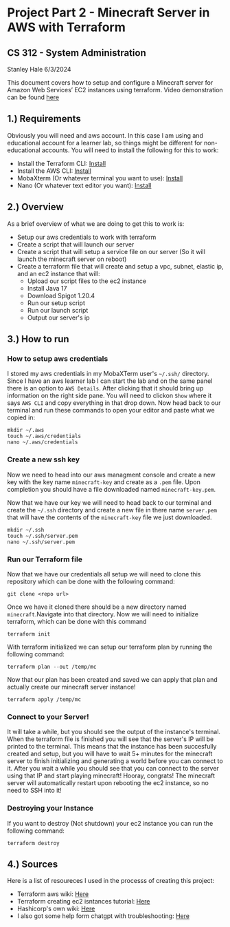 # Project Part 2 - Minecraft Server in AWS with Terraform
## CS 312 - System Administration
Stanley Hale
6/3/2024


This document covers how to setup and configure a Minecraft server for Amazon Web Services’ EC2 instances using terraform. 
Video demonstration can be found [here](https://media.oregonstate.edu/media/t/1_64c162l2)

## 1.) Requirements
Obviously you will need and aws account. In this case I am using and educational account for a learner lab, so things might be different for non-educational accounts.
You will need to install the following for this to work:
* Install the Terraform CLI: [Install](https://developer.hashicorp.com/terraform/tutorials/aws-get-started/install-cli)
* Install the AWS CLI: [Install](https://docs.aws.amazon.com/cli/latest/userguide/getting-started-install.html)
* MobaXterm (Or whatever terminal you want to use): [Install](https://mobaxterm.mobatek.net/download.html)
* Nano (Or whatever text editor you want): [Install](https://www.nano-editor.org)


## 2.) Overview
As a brief overview of what we are doing to get this to work is:
* Setup our aws credentials to work with terraform
* Create a script that will launch our server
* Create a script that will setup a service file on our server (So it will launch the minecraft server on reboot)
* Create a terraform file that will create and setup a vpc, subnet, elastic ip, and an ec2 instance that will:
    * Upload our script files to the ec2 instance
    * Install Java 17
    * Download Spigot 1.20.4
    * Run our setup script
    * Run our launch script
    * Output our server's ip

## 3.) How to run
### How to setup aws credentials
I stored my aws credentials in my MobaXTerm user's `~/.ssh/` directory.
Since I have an aws learner lab I can start the lab and on the same panel there is an option to `AWS Details`.
After clicking that it should bring up information on the right side pane. You will need to clickon `Show` where it says `AWS CLI` and copy everything in that drop down.
Now head back to our terminal and run these commands to open your editor and paste what we copied in: 
```
mkdir ~/.aws
touch ~/.aws/credentials
nano ~/.aws/credentials
```

### Create a new ssh key
Now we need to head into our aws managment console and create a new key with the key name `minecraft-key` and create as a `.pem` file.
Upon completion you should have a file downloaded named `minecraft-key.pem`.

Now that we have our key we will need to head back to our terminal and create the `~/.ssh` directory and create a new file in there name `server.pem` that will have the contents of the `minecraft-key` file we just downloaded.
```
mkdir ~/.ssh
touch ~/.ssh/server.pem
nano ~/.ssh/server.pem
```

### Run our Terraform file
Now that we have our credentials all setup we will need to clone this repository which can be done with the following command:
```
git clone <repo url>
```

Once we have it cloned there should be a new directory named `minecraft`.Navigate into that directory.
Now we will need to initialize terraform, which can be done with this command
```
terraform init
```
With terraform initialized we can setup our terraform plan by running the following command:
```
terraform plan --out /temp/mc
```
Now that our plan has been created and saved we can apply that plan and actually create our minecraft server instance!
```
terraform apply /temp/mc
```

### Connect to your Server!
It will take a while, but you should see the output of the instance's terminal. When the terraform file is finished you will see that the server's IP will be printed to the terminal.
This means that the instance has been succesfully created and setup, but you will have to wait 5+ minutes for the minecraft server to finish initializing and generating a world before you can connect to it.
After you wait a while you should see that you can connect to the server using that IP and start playing minecraft! Hooray, congrats!
The minecraft server will automatically restart upon rebooting the ec2 instance, so no need to SSH into it!

### Destroying your Instance
If you want to destroy (Not shutdown) your ec2 instance you can run the following command:
```
terraform destroy
```

## 4.) Sources
Here is a list of resoureces I used in the processs of creating this project:
* Terraform aws wiki: [Here](https://registry.terraform.io/providers/hashicorp/aws/latest/docs/resources/instance)
* Terraform creating ec2 isntances tutorial: [Here](https://spacelift.io/blog/terraform-ec2-instance)
* Hashicorp's own wiki: [Here](https://developer.hashicorp.com/terraform/language/resources/provisioners/file)
* I also got some help form chatgpt with troubleshooting: [Here](https://chatgpt.com)
